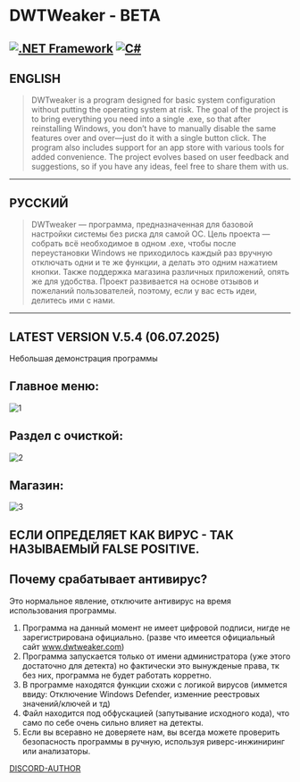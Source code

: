 # DWTWeaker - BETA

[![.NET Framework](https://img.shields.io/badge/.NET_Framework-4.8-blueviolet?logo=dotnet)](https://dotnet.microsoft.com/download/dotnet-framework)
[![C#](https://img.shields.io/badge/C%23-7.3-brightgreen?logo=csharp)](https://learn.microsoft.com/dotnet/csharp/whats-new/csharp-7-3)
---

## ENGLISH

> DWTweaker is a program designed for basic system configuration without putting the operating system at risk. The goal of the project is to bring everything you need into a single .exe, so that after reinstalling Windows, you don’t have to manually disable the same features over and over—just do it with a single button click. The program also includes support for an app store with various tools for added convenience. The project evolves based on user feedback and suggestions, so if you have any ideas, feel free to share them with us.

---

## РУССКИЙ

> DWTweaker — программа, предназначенная для базовой настройки системы без риска для самой ОС. Цель проекта — собрать всё необходимое в одном .exe, чтобы после переустановки Windows не приходилось каждый раз вручную отключать одни и те же функции, а делать это одним нажатием кнопки. Также поддержка магазина различных приложений, опять же для удобства. Проект развивается на основе отзывов и пожеланий пользователей, поэтому, если у вас есть идеи, делитесь ими с нами.

---

## LATEST VERSION V.5.4 (06.07.2025)

Небольшая демонстрация программы

## Главное меню:
![1](https://github.com/user-attachments/assets/e212ca57-bebe-4e6e-b0c8-58913e7a22ff)

## Раздел с очисткой:
![2](https://github.com/user-attachments/assets/4a506646-802a-47e6-80ff-bc5293f88aaf)

## Магазин:
![3](https://github.com/user-attachments/assets/120c844d-d894-4892-ad45-07e99685401d)

## ЕСЛИ ОПРЕДЕЛЯЕТ КАК ВИРУС - ТАК НАЗЫВАЕМЫЙ FALSE POSITIVE.
## Почему срабатывает антивирус?
Это нормальное явление, отключите антивирус на время использования программы.

1. Программа на данный момент не имеет цифровой подписи, нигде не зарегистрирована официально. (разве что имеется официальный сайт www.dwtweaker.com)
2. Программа запускается только от имени администратора (уже этого достаточно для детекта) но фактически это вынужденые права, тк без них, программа не будет работать корретно.
3. В программе находятся функции схожи с логикой вирусов (иммется ввиду: Отключение Windows Defender, изменние реестровых значений/ключей и тд)
4. Файл находится под обфускацией (запутывание исходного кода), что само по себе очень сильно влияет на детекты. 
5. Если вы всеравно не доверяете нам, вы всегда можете проверить безопасность программы в ручную, используя риверс-инжиниринг или анализаторы.

[DISCORD-AUTHOR](https://discord.gg/uMjN6xrDjM)
